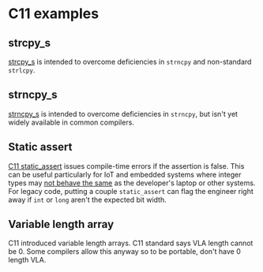 # C11 examples

## strcpy_s

[strcpy_s](https://en.cppreference.com/w/c/string/byte/strcpy)
is intended to overcome deficiencies in `strncpy` and non-standard `strlcpy`.

## strncpy_s

[strncpy_s](https://en.cppreference.com/w/c/io/fprintf)
is intended to overcome deficiencies in `strncpy`, but isn't yet widely available in common compilers.

## Static assert

[C11 static_assert](https://en.cppreference.com/w/c/language/_Static_assert)
issues compile-time errors if the assertion is false.
This can be useful particularly for IoT and embedded systems where integer types may
[not behave the same](https://blog.feabhas.com/2014/10/vulnerabilities-in-c-when-integers-go-bad/)
as the developer's laptop or other systems.
For legacy code, putting a couple `static_assert` can flag the engineer right away if `int` or `long` aren't the expected bit width.

## Variable length array

C11 introduced variable length arrays.
C11 standard says VLA length cannot be 0.
Some compilers allow this anyway so to be portable, don't have 0 length VLA.
